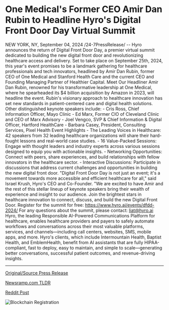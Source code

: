 # One Medical's Former CEO Amir Dan Rubin to Headline Hyro's Digital Front Door Day Virtual Summit

NEW YORK, NY, September 04, 2024 /24-7PressRelease/ -- Hyro announces the return of Digital Front Door Day, a premier virtual summit dedicated to building the new digital front door and revolutionizing healthcare access and delivery. Set to take place on September 25th, 2024, this year's event promises to be a landmark gathering for healthcare professionals and tech innovators, headlined by Amir Dan Rubin, former CEO of One Medical and Stanford Health Care and the current CEO and Founding Managing Partner of Healthier Capital.  Meet Our Headliner  Amir Dan Rubin, renowned for his transformative leadership at One Medical, where he spearheaded its $4 billion acquisition by Amazon in 2023, will headline the event. Rubin's visionary approach to healthcare innovation has set new standards in patient-centered care and digital health solutions.  Other distinguished keynote speakers include:  - Cris Ross, Chief Information Officer, Mayo Clinic - Ed Marx, Former CIO of Cleveland Clinic and CEO of Marx Advisory - Joel Vengco, SVP & Chief Information & Digital Officer, Hartford HealthCare - Barbara Casey, President, Consulting Services, Pixel Health  Event Highlights  - The Leading Voices in Healthcare: 42 speakers from 32 leading healthcare organizations will share their hard-fought lessons and real-world case studies.  - 16 Value-Packed Sessions: Engage with thought leaders and industry experts across various sessions designed to equip you with actionable insights.  - Networking Opportunities: Connect with peers, share experiences, and build relationships with fellow innovators in the healthcare sector.  - Interactive Discussions: Participate in discussions that address current challenges and opportunities in building the new digital front door.  "Digital Front Door Day is not just an event; it's a movement towards more accessible and efficient healthcare for all," said Israel Krush, Hyro's CEO and Co-Founder. "We are excited to have Amir and the rest of this stellar lineup of keynote speakers bring their wealth of experience and insight to our audience.   Join the brightest stars in healthcare innovation to connect, discuss, and build the new Digital Front Door. Register for the summit for free: https://www.hyro.ai/events/dfdd-2024/   For any questions about the summit, please contact: liat@hyro.ai  Hyro, the leading Responsible AI-Powered Communications Platform for healthcare, enables healthcare providers and payers to safely automate workflows and conversations across their most valuable platforms, services, and channels—including call centers, websites, SMS, mobile apps, and more. Hyro's clients, which include Intermountain Health, Baptist Health, and EmblemHealth, benefit from AI assistants that are fully HIPAA-compliant, fast to deploy, easy to maintain, and simple to scale—generating better conversations, successful patient outcomes, and revenue-driving insights. 

---

[Original/Source Press Release](https://www.24-7pressrelease.com/press-release/513992/one-medicals-former-ceo-amir-dan-rubin-to-headline-hyros-digital-front-door-day-virtual-summit)
                    

[Newsramp.com TLDR](None) 



[Reddit Post](https://www.reddit.com/r/HealthCareNewsInfo/comments/1f8qgkz/digital_front_door_day_2024_revolutionizing/) 



![Blockchain Registration](https://cdn.newsramp.app/24-7PressRelease/qrcode/249/4/iconroNt.webp)